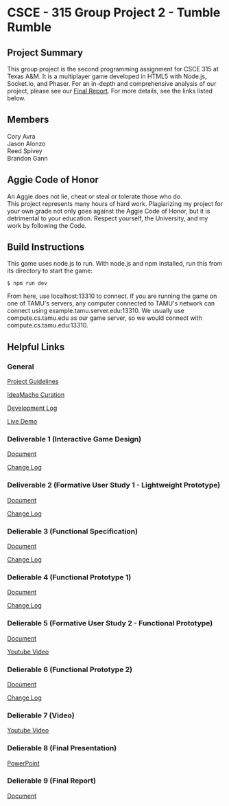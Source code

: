 # CSCE - 315 Group Project 2 - Tumble Rumble

## Project Summary
This group project is the second programming assignment for CSCE 315 at Texas A&M. It is a multiplayer game developed in HTML5 with Node.js, Socket.io, and Phaser. For an in-depth and comprehensive analysis of our project, please see our [Final Report](https://github.com/cavra/Tumble-Rumble/blob/master/documentation/D9/FinalReport.pdf). For more details, see the links listed below. 

## Members
Cory Avra<br>
Jason Alonzo<br>
Reed Spivey<br>
Brandon Gann<br>

## Aggie Code of Honor
An Aggie does not lie, cheat or steal or tolerate those who do.<br>
This project represents many hours of hard work. Plagiarizing my project for your own grade not only goes against the Aggie Code of Honor, but it is detrimental to your education. Respect yourself, the University, and my work by following the Code.

## Build Instructions

This game uses node.js to run. With node.js and npm installed, run this from its directory to start the game:
	
	$ npm run dev  
	
From here, use localhost:13310 to connect. If you are running the game on one of TAMU's servers, any computer connected to TAMU's network can connect using example.tamu.server.edu:13310. We usually use compute.cs.tamu.edu as our game server, so we would connect with compute.cs.tamu.edu:13310. 

## Helpful Links

### General

[Project Guidelines](https://github.com/cavra/Tumble-Rumble/blob/master/documentation/General/Guidelines.pdf)

[IdeaMache Curation](https://ideamache.ecologylab.net/v/UpeGkSj1X9/)

[Development Log](https://github.com/cavra/Tumble-Rumble/blob/master/documentation/General/DevelopmentLog.pdf)

[Live Demo](https://tumblerumble.herokuapp.com/)

### Deliverable 1 (Interactive Game Design)

[Document](https://github.com/cavra/Tumble-Rumble/blob/master/documentation/D1/TumbleRumble.pdf)

[Change Log](https://github.com/cavra/Tumble-Rumble/blob/master/documentation/D1/D1ChangeLog.pdf)

### Deliverable 2 (Formative User Study 1 - Lightweight Prototype)

[Document](https://github.com/cavra/Tumble-Rumble/blob/master/documentation/D2/TumbleRumbleLo-FiUserStudyResults.pdf)

[Change Log](https://github.com/cavra/Tumble-Rumble/blob/master/documentation/D2/D2ChangeLog.pdf)

### Delierable 3 (Functional Specification)

[Document](https://github.com/cavra/Tumble-Rumble/blob/master/documentation/D3/FunctionalSpecification.pdf)

[Change Log](https://github.com/cavra/Tumble-Rumble/blob/master/documentation/D3/D3ChangeLog.pdf)

### Delierable 4 (Functional Prototype 1)

[Document](https://github.com/cavra/Tumble-Rumble/blob/master/documentation/D4/TumbleRumbleCodeDocumentation.pdf)

[Change Log](https://github.com/cavra/Tumble-Rumble/blob/master/documentation/D4/D4ChangeLog.pdf)

### Delierable 5 (Formative User Study 2 - Functional Prototype)

[Document](https://github.com/cavra/Tumble-Rumble/blob/master/documentation/D5/UserStudyResultsforWorkingPrototype.pdf)

[Youtube Video](https://www.youtube.com/watch?v=vpc6PAbjPCE&feature=youtu.be)

### Delierable 6 (Functional Prototype 2)

[Document](https://github.com/cavra/Tumble-Rumble/blob/master/documentation/D6/TumbleRumbleCodeDocumentation.pdf)

[Change Log](https://github.com/cavra/Tumble-Rumble/blob/master/documentation/D6/D6ChangeLog.pdf)

### Delierable 7 (Video)

[Youtube Video](https://www.youtube.com/watch?v=VmPG7nvZvMs&feature=youtu.be)

### Delierable 8 (Final Presentation)

[PowerPoint](https://github.com/cavra/Tumble-Rumble/blob/master/documentation/D8/TumbleRumble.pptx)

### Delierable 9 (Final Report)

[Document](https://github.com/cavra/Tumble-Rumble/blob/master/documentation/D9/FinalReport.pdf)
